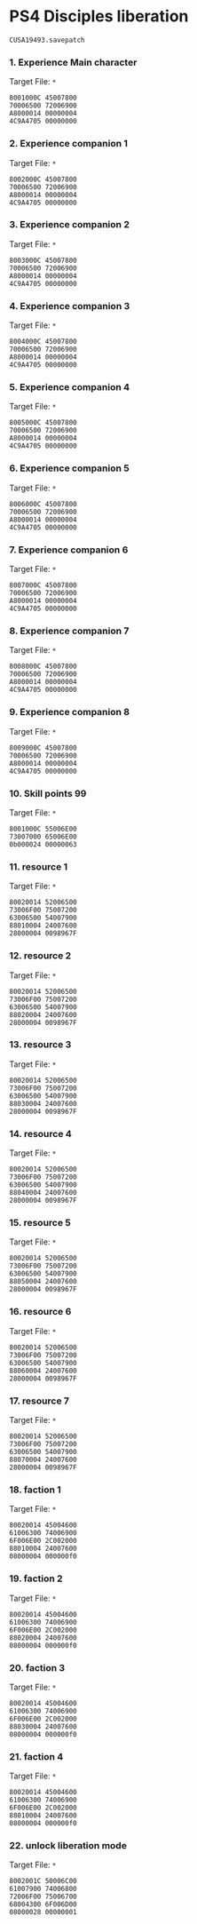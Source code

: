 # PS4 Disciples liberation 

`CUSA19493.savepatch`

### 1. Experience Main character

Target File: `*`

```
8001000C 45007800
70006500 72006900
A8000014 00000004
4C9A4705 00000000
```

### 2. Experience companion 1

Target File: `*`

```
8002000C 45007800
70006500 72006900
A8000014 00000004
4C9A4705 00000000
```

### 3. Experience companion 2

Target File: `*`

```
8003000C 45007800
70006500 72006900
A8000014 00000004
4C9A4705 00000000
```

### 4. Experience companion 3

Target File: `*`

```
8004000C 45007800
70006500 72006900
A8000014 00000004
4C9A4705 00000000
```

### 5. Experience companion 4

Target File: `*`

```
8005000C 45007800
70006500 72006900
A8000014 00000004
4C9A4705 00000000
```

### 6. Experience companion 5

Target File: `*`

```
8006000C 45007800
70006500 72006900
A8000014 00000004
4C9A4705 00000000
```

### 7. Experience companion 6

Target File: `*`

```
8007000C 45007800
70006500 72006900
A8000014 00000004
4C9A4705 00000000
```

### 8. Experience companion 7

Target File: `*`

```
8008000C 45007800
70006500 72006900
A8000014 00000004
4C9A4705 00000000
```

### 9. Experience companion 8

Target File: `*`

```
8009000C 45007800
70006500 72006900
A8000014 00000004
4C9A4705 00000000
```

### 10. Skill points 99

Target File: `*`

```
8001000C 55006E00
73007000 65006E00
0b000024 00000063
```

### 11. resource 1

Target File: `*`

```
80020014 52006500
73006F00 75007200
63006500 54007900
88010004 24007600
28000004 0098967F
```

### 12. resource 2

Target File: `*`

```
80020014 52006500
73006F00 75007200
63006500 54007900
88020004 24007600
28000004 0098967F
```

### 13. resource 3

Target File: `*`

```
80020014 52006500
73006F00 75007200
63006500 54007900
88030004 24007600
28000004 0098967F
```

### 14. resource 4

Target File: `*`

```
80020014 52006500
73006F00 75007200
63006500 54007900
88040004 24007600
28000004 0098967F
```

### 15. resource 5

Target File: `*`

```
80020014 52006500
73006F00 75007200
63006500 54007900
88050004 24007600
28000004 0098967F
```

### 16. resource 6

Target File: `*`

```
80020014 52006500
73006F00 75007200
63006500 54007900
88060004 24007600
28000004 0098967F
```

### 17. resource 7

Target File: `*`

```
80020014 52006500
73006F00 75007200
63006500 54007900
88070004 24007600
28000004 0098967F
```

### 18. faction 1

Target File: `*`

```
80020014 45004600
61006300 74006900
6F006E00 2C002000
88010004 24007600
08000004 000000f0
```

### 19. faction 2

Target File: `*`

```
80020014 45004600
61006300 74006900
6F006E00 2C002000
88020004 24007600
08000004 000000f0
```

### 20. faction 3

Target File: `*`

```
80020014 45004600
61006300 74006900
6F006E00 2C002000
88030004 24007600
08000004 000000f0
```

### 21. faction 4

Target File: `*`

```
80020014 45004600
61006300 74006900
6F006E00 2C002000
88010004 24007600
08000004 000000f0
```

### 22. unlock liberation mode

Target File: `*`

```
8002001C 50006C00
61007900 74006800
72006F00 75006700
68004300 6F006D00
08000028 00000001
```

